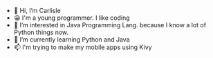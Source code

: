 - 👋 Hi, I’m Carlisle
- 😀 I'm a young programmer. I like coding
- 👀 I’m interested in Java Programming Lang. because I know a lot of Python things now.
- 🌱 I’m currently learning Python and Java
- 📫 I'm trying to make my mobile apps using Kivy
<This is my special and first README.md file>

<!---
Carlisle03/Carlisle03 is a ✨ special ✨ repository because its `README.md` (this file) appears on your GitHub profile.
You can click the Preview link to take a look at your changes.
--->
